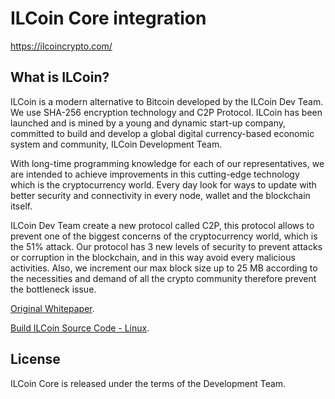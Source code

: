 ILCoin Core integration
=====================================



https://ilcoincrypto.com/

What is ILCoin?
----------------

ILCoin is a modern alternative to Bitcoin developed by the ILCoin Dev Team. We use SHA-256 encryption technology and C2P Protocol. ILCoin has been launched and is mined by a young and dynamic start-up company, committed to build and develop a global digital currency-based economic system and community, ILCoin Development Team.

With long-time programming knowledge for each of our representatives, we are intended to achieve improvements in this cutting-edge technology which is the cryptocurrency world. Every day look for ways to update with better security and connectivity in every node, wallet and the blockchain itself.

ILCoin Dev Team create a new protocol called C2P, this protocol allows to prevent one of the biggest concerns of the cryptocurrency world, which is the 51% attack.
Our protocol has 3 new levels of security to prevent attacks or corruption
in the blockchain, and in this way avoid every malicious activities. Also, we increment our max block size up to 25 MB according to the necessities and demand of all the crypto community therefore prevent the bottleneck issue.


[Original Whitepaper](https://ilcoincrypto.com/img/media/ILCOIN_WhitePaper_1010.pdf).

[Build ILCoin Source Code - Linux](https://ilcoincrypto.com/img/media/BuildILCoinSourceCode-Linux.pdf).

License
-------

ILCoin Core is released under the terms of the Development Team.
